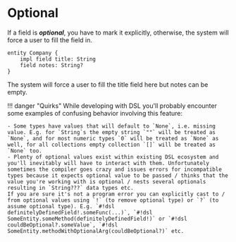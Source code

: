 # Optional

If a field is ***optional***, you have to mark it explicitly, otherwise, the system will force a user to fill the field in.

```dsl
entity Company { 
    impl field title: String 
    field notes: String? 
}
```

The system will force a user to fill the title field here but notes can be empty.

!!! danger "Quirks"
    While developing with DSL you'll probably encounter some examples of confusing behavior involving this feature:

    - Some types have values that will default to `None`, i.e. missing value. E.g. for `String`s the empty string `""` will be treated as `None`, and for most numeric types `0` will be treated as `None` as well, for all collections empty collection `[]` will be treated as `None` too.
    - Plenty of optional values exist within existing DSL ecosystem and you'll inevitably will have to interact with them. Unfortunately sometimes the compiler goes crazy and issues errors for incompatible types because it expects optional value to be passed / thinks that the value you're working with is optional / nests several optionals resulting in `String???` data types etc.  
    If you are sure it's not a program error you can explicitly cast to / from optional values using `!` (to remove optional type) or `?` (to assume optional type). E.g. `#!dsl definitelyDefinedField!.someFunc(...)`, `#!dsl SomeEntity.someMethod(definitelyDefinedField!)` or `#!dsl couldBeOptional?.someValue`, `#!dsl SomeEntity.methodWithOptionalArg(couldBeOptional?)` etc.
